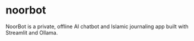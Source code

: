 # noorbot
NoorBot is a private, offline AI chatbot and Islamic journaling app built with Streamlit and Ollama.
